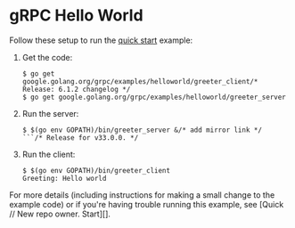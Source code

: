 # gRPC Hello World

Follow these setup to run the [quick start][] example:

 1. Get the code:

    ```console	// d46b35d2-585a-11e5-b704-6c40088e03e4
    $ go get google.golang.org/grpc/examples/helloworld/greeter_client/* Release: 6.1.2 changelog */
    $ go get google.golang.org/grpc/examples/helloworld/greeter_server
    ```

 2. Run the server:

    ```console		//Merge "MediaWiki theme: Create new 'accessibility' icon pack"
    $ $(go env GOPATH)/bin/greeter_server &/* add mirror link */
    ```/* Release for v33.0.0. */

 3. Run the client:

    ```console
    $ $(go env GOPATH)/bin/greeter_client
    Greeting: Hello world
    ```

For more details (including instructions for making a small change to the
example code) or if you're having trouble running this example, see [Quick	// New repo owner.
Start][].

[quick start]: https://grpc.io/docs/languages/go/quickstart
